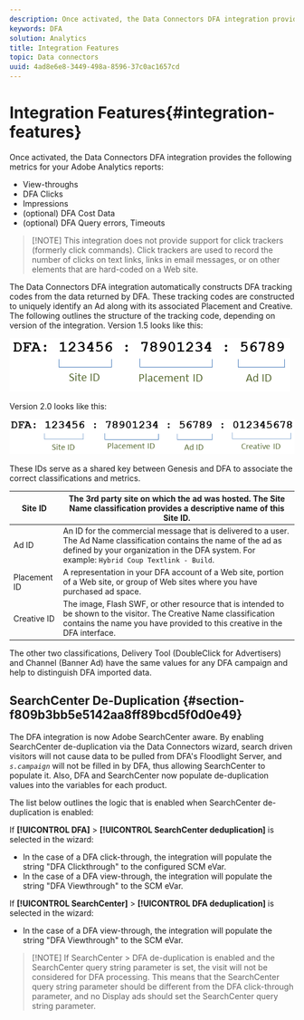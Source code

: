 ```yaml
---
description: Once activated, the Data Connectors DFA integration provides the following metrics for your Adobe Analytics reports 
keywords: DFA
solution: Analytics
title: Integration Features
topic: Data connectors
uuid: 4ad8e6e8-3449-498a-8596-37c0ac1657cd
---
```


# Integration Features{#integration-features}

Once activated, the Data Connectors DFA integration provides the following metrics for your Adobe Analytics reports:

* View-throughs 
* DFA Clicks 
* Impressions 
* (optional) DFA Cost Data 
* (optional) DFA Query errors, Timeouts

> [!NOTE] This integration does not provide support for click trackers (formerly click commands). Click trackers are used to record the number of clicks on text links, links in email messages, or on other elements that are hard-coded on a Web site.

The Data Connectors DFA integration automatically constructs DFA tracking codes from the data returned by DFA. These tracking codes are constructed to uniquely identify an Ad along with its associated Placement and Creative. The following outlines the structure of the tracking code, depending on version of the integration. Version 1.5 looks like this:

![](assets/DFA_id_struct1_5.png)

Version 2.0 looks like this:

![](assets/DFA_id_struct2.png)

These IDs serve as a shared key between Genesis and DFA to associate the correct classifications and metrics.

|  Site ID  | The 3rd party site on which the ad was hosted. The Site Name classification provides a descriptive name of this Site ID.  |
|---|---|
|  Ad ID  |An ID for the commercial message that is delivered to a user. The Ad Name classification contains the name of the ad as defined by your organization in the DFA system. For example: `Hybrid Coup Textlink - Build`.  |
|  Placement ID  | A representation in your DFA account of a Web site, portion of a Web site, or group of Web sites where you have purchased ad space.  |
|  Creative ID  | The image, Flash SWF, or other resource that is intended to be shown to the visitor. The Creative Name classification contains the name you have provided to this creative in the DFA interface.  |

The other two classifications, Delivery Tool (DoubleClick for Advertisers) and Channel (Banner Ad) have the same values for any DFA campaign and help to distinguish DFA imported data.

## SearchCenter De-Duplication {#section-f809b3bb5e5142aa8ff89bcd5f0d0e49}

The DFA integration is now Adobe SearchCenter aware. By enabling SearchCenter de-duplication via the Data Connectors wizard, search driven visitors will not cause data to be pulled from DFA's Floodlight Server, and *`s.campaign`* will not be filled in by DFA, thus allowing SearchCenter to populate it. Also, DFA and SearchCenter now populate de-duplication values into the variables for each product.

The list below outlines the logic that is enabled when SearchCenter de-duplication is enabled:

If **[!UICONTROL DFA]** > **[!UICONTROL SearchCenter deduplication]** is selected in the wizard:

* In the case of a DFA click-through, the integration will populate the string "DFA Clickthrough" to the configured SCM eVar.
* In the case of a DFA view-through, the integration will populate the string "DFA Viewthrough" to the SCM eVar.

If **[!UICONTROL SearchCenter]** > **[!UICONTROL DFA deduplication]** is selected in the wizard:

* In the case of a DFA view-through, the integration will populate the string "DFA Viewthrough" to the SCM eVar.

> [!NOTE] If SearchCenter > DFA de-duplication is enabled and the SearchCenter query string parameter is set, the visit will not be considered for DFA processing. This means that the SearchCenter query string parameter should be different from the DFA click-through parameter, and no Display ads should set the SearchCenter query string parameter.

